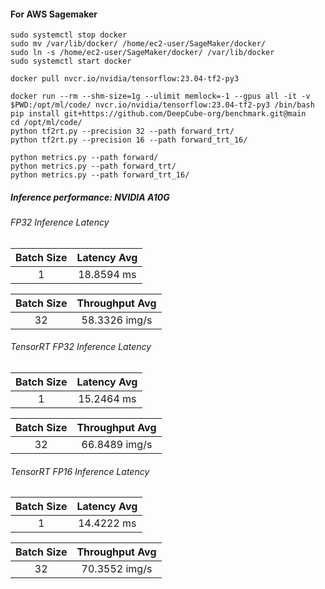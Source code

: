 #### For AWS Sagemaker

```
sudo systemctl stop docker
sudo mv /var/lib/docker/ /home/ec2-user/SageMaker/docker/
sudo ln -s /home/ec2-user/SageMaker/docker/ /var/lib/docker
sudo systemctl start docker
```

```
docker pull nvcr.io/nvidia/tensorflow:23.04-tf2-py3
```
```
docker run --rm --shm-size=1g --ulimit memlock=-1 --gpus all -it -v $PWD:/opt/ml/code/ nvcr.io/nvidia/tensorflow:23.04-tf2-py3 /bin/bash
pip install git+https://github.com/DeepCube-org/benchmark.git@main
cd /opt/ml/code/
python tf2rt.py --precision 32 --path forward_trt/
python tf2rt.py --precision 16 --path forward_trt_16/
```
```
python metrics.py --path forward/
python metrics.py --path forward_trt/
python metrics.py --path forward_trt_16/
```



##### Inference performance: NVIDIA A10G

###### FP32 Inference Latency

| **Batch Size** | **Latency Avg** |
|:--------------:|:---------------:|
|       1        |    18.8594  ms     | <!-- (std: 0.3340) -->

| **Batch Size** | **Throughput Avg** |
|:--------------:|:------------------:|
|       32        |      58.3326 img/s      |

###### TensorRT FP32 Inference Latency

| **Batch Size** | **Latency Avg** |
|:--------------:|:---------------:|
|       1        |    15.2464 ms     |

| **Batch Size** | **Throughput Avg** |
|:--------------:|:------------------:|
|       32        |      66.8489 img/s      |  <!-- (std: 0.3939) --> 

###### TensorRT FP16 Inference Latency

| **Batch Size** | **Latency Avg** |
|:--------------:|:---------------:|
|       1        |    14.4222 ms     | |  <!-- (std: 0.2938) --> 

| **Batch Size** | **Throughput Avg** |
|:--------------:|:------------------:|
|       32        |      70.3552 img/s      | 
